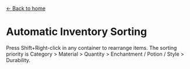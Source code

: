 [← Back to home](../)
# Automatic Inventory Sorting
Press Shift+Right-click in any container to rearrange items. The sorting priority is Category > Material > Quantity > Enchantment / Potion / Style > Durability.
